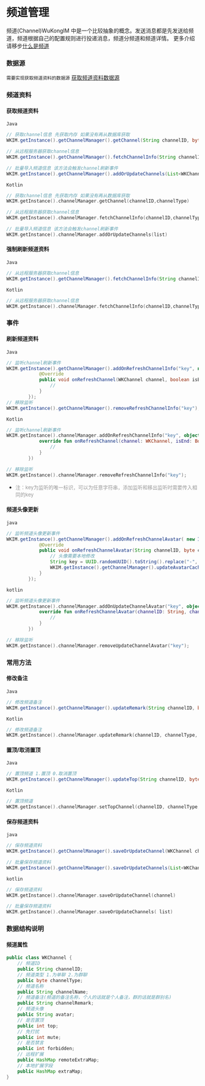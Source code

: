 # 频道管理

频道(Channel)WuKongIM 中是一个比较抽象的概念。发送消息都是先发送给频道，频道根据自己的配置规则进行投递消息，频道分频道和频道详情。 更多介绍请移步[什么是频道](/guide/initialize#频道)

### 数据源

`需要实现获取频道资料的数据源` [获取频道资料数据源](/sdk/android/datasource.html#频道资料数据源)
### 频道资料
#### 获取频道资料

`Java`

```java
// 获取channel信息 先获取内存 如果没有再从数据库获取
WKIM.getInstance().getChannelManager().getChannel(String channelID, byte channelType)

// 从远程服务器获取channel信息
WKIM.getInstance().getChannelManager().fetchChannelInfo(String channelID, byte channelType)

// 批量导入频道信息 该方法会触发channel刷新事件
WKIM.getInstance().getChannelManager().addOrUpdateChannels(List<WKChannel> list);
```

`Kotlin`

```kotlin
// 获取channel信息 先获取内存 如果没有再从数据库获取
WKIM.getInstance().channelManager.getChannel(channelID,channelType)

// 从远程服务器获取channel信息
WKIM.getInstance().channelManager.fetchChannelInfo(channelID,channelType)

// 批量导入频道信息 该方法会触发channel刷新事件
WKIM.getInstance().channelManager.addOrUpdateChannels(list)
```
#### 强制刷新频道资料

`Java`

```java
// 从远程服务器获取channel信息
WKIM.getInstance().getChannelManager().fetchChannelInfo(String channelID, byte channelType)
```

`Kotlin`

```kotlin
// 从远程服务器获取channel信息
WKIM.getInstance().channelManager.fetchChannelInfo(channelID,channelType)
```

### 事件
#### 刷新频道资料

`Java`

```java
// 监听channel刷新事件
WKIM.getInstance().getChannelManager().addOnRefreshChannelInfo("key", new IRefreshChannel() {
            @Override
            public void onRefreshChannel(WKChannel channel, boolean isEnd) {
                //
            }
        });
// 移除监听
WKIM.getInstance().getChannelManager().removeRefreshChannelInfo("key");
```

`Kotlin`

```kotlin
// 监听channel刷新事件
WKIM.getInstance().channelManager.addOnRefreshChannelInfo("key", object : IRefreshChannel {
            override fun onRefreshChannel(channel: WKChannel, isEnd: Boolean) {
                //
            }
        })

// 移除监听
WKIM.getInstance().channelManager.removeRefreshChannelInfo("key");
```

- <font color='#999' size=2>注：key为监听的唯一标识，可以为任意字符串，添加监听和移出监听时需要传入相同的key</font>

#### 频道头像更新
`java`
```java
// 监听频道头像更新事件
WKIM.getInstance().getChannelManager().addOnRefreshChannelAvatar( new IRefreshChannelAvatar() {
            @Override
            public void onRefreshChannelAvatar(String channelID, byte channelType) {
                // 头像需要本地修改
                String key = UUID.randomUUID().toString().replace("-", "");
                WKIM.getInstance().getChannelManager().updateAvatarCacheKey(s, b, key);
            }
        });
```
`kotlin`
```kotlin
// 监听频道头像更新事件
WKIM.getInstance().channelManager.addOnUpdateChannelAvatar("key", object : IRefreshChannelAvatar {
            override fun onRefreshChannelAvatar(channelID: String, channelType: Int) {
                //
            }
        })

// 移除监听
WKIM.getInstance().channelManager.removeUpdateChannelAvatar("key");
```

### 常用方法
#### 修改备注

`Java`

```java
// 修改频道备注
WKIM.getInstance().getChannelManager().updateRemark(String channelID, byte channelType, String remark)
```

`Kotlin`

```kotlin
// 修改频道备注
WKIM.getInstance().channelManager.updateRemark(channelID, channelType, remark)
```

#### 置顶/取消置顶

`Java`

```java
// 置顶频道 1.置顶 0.取消置顶
WKIM.getInstance().getChannelManager().updateTop(String channelID, byte channelType, int isTop)
```

`Kotlin`

```kotlin
// 置顶频道
WKIM.getInstance().channelManager.setTopChannel(channelID, channelType, isTop)
```
#### 保存频道资料
`java`
```java
// 保存频道资料
WKIM.getInstance().getChannelManager().saveOrUpdateChannel(WKChannel channel)

// 批量保存频道资料
WKIM.getInstance().getChannelManager().saveOrUpdateChannels(List<WKChannel> list)
```
`kotlin`
```kotlin
// 保存频道资料
WKIM.getInstance().channelManager.saveOrUpdateChannel(channel)

// 批量保存频道资料
WKIM.getInstance().channelManager.saveOrUpdateChannels( list)
```

### 数据结构说明

#### 频道属性

```java
public class WKChannel {
    // 频道ID
    public String channelID;
    // 频道类型 1.为单聊 2.为群聊
    public byte channelType;
    // 频道名称
    public String channelName;
    // 频道备注(频道的备注名称，个人的话就是个人备注，群的话就是群别名)
    public String channelRemark;
    // 频道头像
    public String avatar;
    // 是否置顶
    public int top;
    // 免打扰
    public int mute;
    // 是否禁言
    public int forbidden;
    // 远程扩展
    public HashMap remoteExtraMap;
    // 本地扩展字段
    public HashMap extraMap;
}
```
